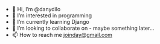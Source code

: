 - 👋 Hi, I’m @danydilo
- 👀 I’m interested in programming  
- 🌱 I’m currently learning Django
- 💞️ I’m looking to collaborate on - maybe something later...
- 📫 How to reach me joinday@gmail.com

<!---
danydilo/danydilo is a ✨ special ✨ repository because its `README.md` (this file) appears on your GitHub profile.
You can click the Preview link to take a look at your changes.
--->
